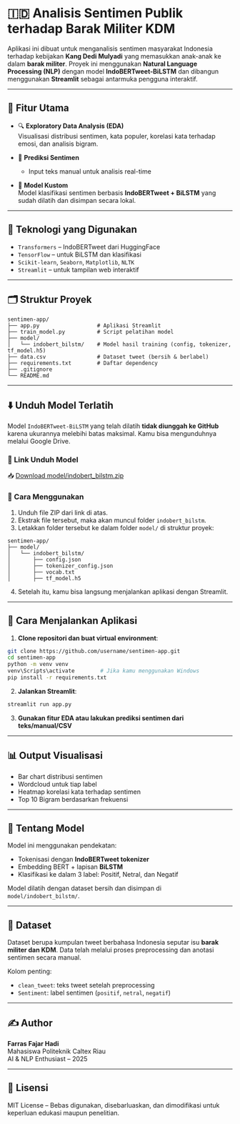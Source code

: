 # 🇮🇩 Analisis Sentimen Publik terhadap Barak Militer KDM

Aplikasi ini dibuat untuk menganalisis sentimen masyarakat Indonesia terhadap kebijakan **Kang Dedi Mulyadi** yang memasukkan anak-anak ke dalam **barak militer**. Proyek ini menggunakan **Natural Language Processing (NLP)** dengan model **IndoBERTweet-BiLSTM** dan dibangun menggunakan **Streamlit** sebagai antarmuka pengguna interaktif.

---

## 🎯 Fitur Utama

- 🔍 **Exploratory Data Analysis (EDA)**  
  Visualisasi distribusi sentimen, kata populer, korelasi kata terhadap emosi, dan analisis bigram.

- 📝 **Prediksi Sentimen**  
  - Input teks manual untuk analisis real-time  

- 🤖 **Model Kustom**  
  Model klasifikasi sentimen berbasis **IndoBERTweet + BiLSTM** yang sudah dilatih dan disimpan secara lokal.

---

## 🧠 Teknologi yang Digunakan

- `Transformers` – IndoBERTweet dari HuggingFace
- `TensorFlow` – untuk BiLSTM dan klasifikasi
- `Scikit-learn`, `Seaborn`, `Matplotlib`, `NLTK`
- `Streamlit` – untuk tampilan web interaktif

---

## 🗂️ Struktur Proyek

```
sentimen-app/
├── app.py                  # Aplikasi Streamlit
├── train_model.py          # Script pelatihan model
├── model/
│   └── indobert_bilstm/    # Model hasil training (config, tokenizer, tf_model.h5)
├── data.csv                # Dataset tweet (bersih & berlabel)
├── requirements.txt        # Daftar dependency
├── .gitignore
└── README.md
```

---

## ⬇️ Unduh Model Terlatih

Model `IndoBERTweet-BiLSTM` yang telah dilatih **tidak diunggah ke GitHub** karena ukurannya melebihi batas maksimal. Kamu bisa mengunduhnya melalui Google Drive.

### 🔗 Link Unduh Model

📥 [Download model/indobert_bilstm.zip](https://drive.google.com/drive/folders/1MO8Zr916159tQS-KtupWLiz4bRsr8PVY?usp=sharing)

### 📁 Cara Menggunakan

1. Unduh file ZIP dari link di atas.
2. Ekstrak file tersebut, maka akan muncul folder `indobert_bilstm`.
3. Letakkan folder tersebut ke dalam folder `model/` di struktur proyek:

```
sentimen-app/
├── model/
│   └── indobert_bilstm/
│       ├── config.json
│       ├── tokenizer_config.json
│       ├── vocab.txt
│       ├── tf_model.h5
```

4. Setelah itu, kamu bisa langsung menjalankan aplikasi dengan Streamlit.

---

## 🚀 Cara Menjalankan Aplikasi

1. **Clone repositori dan buat virtual environment**:

```bash
git clone https://github.com/username/sentimen-app.git
cd sentimen-app
python -m venv venv
venv\Scripts\activate        # Jika kamu menggunakan Windows
pip install -r requirements.txt
```

2. **Jalankan Streamlit**:

```bash
streamlit run app.py
```

3. **Gunakan fitur EDA atau lakukan prediksi sentimen dari teks/manual/CSV**

---

## 📊 Output Visualisasi

- Bar chart distribusi sentimen
- Wordcloud untuk tiap label
- Heatmap korelasi kata terhadap sentimen
- Top 10 Bigram berdasarkan frekuensi

---

## 🤖 Tentang Model

Model ini menggunakan pendekatan:
- Tokenisasi dengan **IndoBERTweet tokenizer**
- Embedding BERT + lapisan **BiLSTM**
- Klasifikasi ke dalam 3 label: Positif, Netral, dan Negatif

Model dilatih dengan dataset bersih dan disimpan di `model/indobert_bilstm/`.

---

## 📄 Dataset

Dataset berupa kumpulan tweet berbahasa Indonesia seputar isu **barak militer dan KDM**. Data telah melalui proses preprocessing dan anotasi sentimen secara manual.

Kolom penting:
- `clean_tweet`: teks tweet setelah preprocessing
- `Sentiment`: label sentimen (`positif`, `netral`, `negatif`)

---

## ✍️ Author

**Farras Fajar Hadi**  
Mahasiswa Politeknik Caltex Riau  
AI & NLP Enthusiast – 2025

---

## 📄 Lisensi

MIT License – Bebas digunakan, disebarluaskan, dan dimodifikasi untuk keperluan edukasi maupun penelitian.
